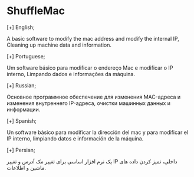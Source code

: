 # ShuffleMac
[+] English;

A basic software to modify the mac address and modify the internal IP, Cleaning up machine data and information.

[+] Portuguese;

Um software básico para modificar o endereço Mac e modificar o IP interno, Limpando dados e informações da máquina.

[+] Russian;

Основное программное обеспечение для изменения MAC-адреса и изменения внутреннего IP-адреса, очистки машинных данных и информации.

[+] Spanish;

Un software básico para modificar la dirección del mac y para modificar el IP interno, limpiando datos e información de la máquina.

[+] Persian;

یک نرم افزار اساسی برای تغییر مک آدرس و تغییر IP داخلی، تمیز کردن داده های ماشین و اطلاعات.

